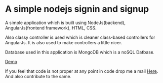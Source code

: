 # A simple nodejs signin and signup
A simple application which is built using NodeJs(backend), AngularJs(frontend framework), HTML, CSS.

Also classy controller is used which is cleaner class-based controllers for AngularJs. It is also used to make controllers 
a little nicer.

Database used in this application is MongoDB which is a noSQL Datbase.

<a href="http://52.36.8.85:8080">Demo</a>

If you feel that code is not proper at any point in code drop me a mail <a href="sraorajath@gmail.com">Here</a>.
And also contribute to the same.
